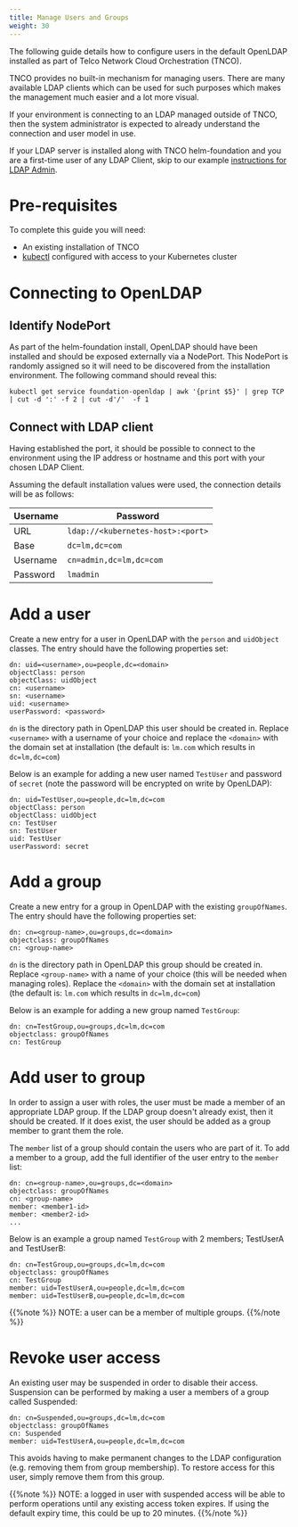 ```yaml
---
title: Manage Users and Groups
weight: 30
---
```


The following guide details how to configure users in the default OpenLDAP installed as part of Telco Network Cloud Orchestration (TNCO). 

TNCO provides no built-in mechanism for managing users. There are many available LDAP clients which can be used for such purposes which makes the management much easier and a lot more visual.

If your environment is connecting to an LDAP managed outside of TNCO, then the system administrator is expected to already understand the connection and user model in use.

If your LDAP server is installed along with TNCO helm-foundation and you are a first-time user of any LDAP Client, skip to our example [instructions for LDAP Admin](/user-guides/administration/security/users-ldap-admin).

# Pre-requisites

To complete this guide you will need:

- An existing installation of TNCO
- [kubectl](https://kubernetes.io/docs/tasks/tools/install-kubectl/) configured with access to your Kubernetes cluster

# Connecting to OpenLDAP

## Identify NodePort

As part of the helm-foundation install, OpenLDAP should have been installed and should be exposed externally via a NodePort. This NodePort is randomly assigned so it will need to be discovered from the installation environment. The following command should reveal this:
 
```
kubectl get service foundation-openldap | awk '{print $5}' | grep TCP | cut -d ':' -f 2 | cut -d'/'  -f 1
```
 
##  Connect with LDAP client

Having established the port, it should be possible to connect to the environment using the IP address or hostname and this port with your chosen LDAP Client.  

Assuming the default installation values were used, the connection details will be as follows:

| Username | Password                          |
| -------- | --------------------------------- |
| URL      | `ldap://<kubernetes-host>:<port>` |
| Base     | `dc=lm,dc=com`                    |
| Username | `cn=admin,dc=lm,dc=com`           |
| Password | `lmadmin`                         |

# Add a user

Create a new entry for a user in OpenLDAP with the `person` and `uidObject` classes. The entry should have the following properties set:

```
dn: uid=<username>,ou=people,dc=<domain>
objectClass: person
objectClass: uidObject
cn: <username>
sn: <username>
uid: <username>
userPassword: <password>
```

`dn` is the directory path in OpenLDAP this user should be created in. Replace `<username>` with a username of your choice and replace the `<domain>` with the domain set at installation (the default is: `lm.com` which results in `dc=lm,dc=com`)

Below is an example for adding a new user named `TestUser` and password of `secret` (note the password will be encrypted on write by OpenLDAP):

```
dn: uid=TestUser,ou=people,dc=lm,dc=com
objectClass: person
objectClass: uidObject
cn: TestUser
sn: TestUser
uid: TestUser
userPassword: secret
```

# Add a group

Create a new entry for a group in OpenLDAP with the existing `groupOfNames`. The entry should have the following properties set:

```
dn: cn=<group-name>,ou=groups,dc=<domain>
objectclass: groupOfNames
cn: <group-name>
```

`dn` is the directory path in OpenLDAP this group should be created in. Replace `<group-name>` with a name of your choice (this will be needed when managing roles). Replace the `<domain>` with the domain set at installation (the default is: `lm.com` which results in `dc=lm,dc=com`)

Below is an example for adding a new group named `TestGroup`:

```
dn: cn=TestGroup,ou=groups,dc=lm,dc=com
objectclass: groupOfNames
cn: TestGroup
```

# Add user to group

In order to assign a user with roles, the user must be made a member of an appropriate LDAP group. If the LDAP group doesn't already exist, then it should be created. If it does exist, the user should be added as a group member to grant them the role.

The `member` list of a group should contain the users who are part of it. To add a member to a group, add the full identifier of the user entry to the `member` list:

```
dn: cn=<group-name>,ou=groups,dc=<domain>
objectclass: groupOfNames
cn: <group-name>
member: <member1-id>
member: <member2-id>
...
```

Below is an example a group named `TestGroup` with 2 members; TestUserA and TestUserB:

```
dn: cn=TestGroup,ou=groups,dc=lm,dc=com
objectclass: groupOfNames
cn: TestGroup
member: uid=TestUserA,ou=people,dc=lm,dc=com
member: uid=TestUserB,ou=people,dc=lm,dc=com
```

{{%note %}}
NOTE: a user can be a member of multiple groups.
{{%/note %}}

# Revoke user access

An existing user may be suspended in order to disable their access. Suspension can be performed by making a user a members of a group called Suspended:

```
dn: cn=Suspended,ou=groups,dc=lm,dc=com
objectclass: groupOfNames
cn: Suspended
member: uid=TestUserA,ou=people,dc=lm,dc=com
```

This avoids having to make permanent changes to the LDAP configuration (e.g. removing them from group membership). To restore access for this user, simply remove them from this group.

{{%note %}}
NOTE: a logged in user with suspended access will be able to perform operations until any existing access token expires. If using the default expiry time, this could be up to 20 minutes.
{{%/note %}}
